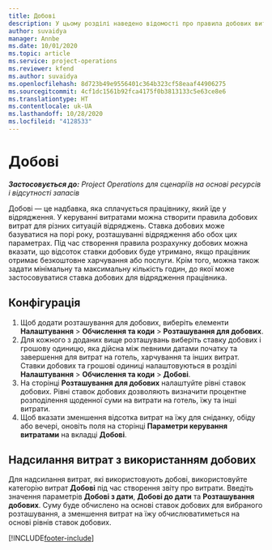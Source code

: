 ```yaml
---
title: Добові
description: У цьому розділі наведено відомості про правила добових витрат, що використовуються в керуванні витратами.
author: suvaidya
manager: Annbe
ms.date: 10/01/2020
ms.topic: article
ms.service: project-operations
ms.reviewer: kfend
ms.author: suvaidya
ms.openlocfilehash: 8d723b49e9556401c364b323cf58eaaf44906275
ms.sourcegitcommit: 4cf1dc1561b92fca4175f0b3813133c5e63ce8e6
ms.translationtype: HT
ms.contentlocale: uk-UA
ms.lasthandoff: 10/28/2020
ms.locfileid: "4128533"
---
```

# <a name="per-diems"></a>Добові

_**Застосовується до:** Project Operations для сценаріїв на основі ресурсів і відсутності запасів_


Добові — це надбавка, яка сплачується працівнику, який їде у відрядження. У керуванні витратами можна створити правила добових витрат для різних ситуацій відряджень. Ставка добових може базуватися на порі року, розташуванні відрядження або обох цих параметрах. Під час створення правила розрахунку добових можна вказати, що відсоток ставки добових буде утримано, якщо працівник отримає безкоштовне харчування або послуги. Крім того, можна також задати мінімальну та максимальну кількість годин, до якої може застосовуватися ставка добових для відрядження працівника.

## <a name="configuration"></a>Конфігурація 

1. Щоб додати розташування для добових, виберіть елементи **Налаштування** > **Обчислення та коди** > **Розташування для добових**.
2. Для кожного з доданих вище розташувань виберіть ставку добових і грошову одиницю, яка дійсна між певними датами початку та завершення для витрат на готель, харчування та інших витрат. Ставки добових та грошові одиниці налаштовуються в розділі **Налаштування** > **Обчислення та коди** > **Добові**.
3. На сторінці **Розташування для добових** налаштуйте рівні ставок добових. Рівні ставок добових дозволяють визначити процентне розподілення щоденної суми на витрати на готель, їжу та інші витрати. 
4. Щоб вказати зменшення відсотка витрат на їжу для сніданку, обіду або вечері, оновіть поля на сторінці **Параметри керування витратами** на вкладці **Добові**. 
    
## <a name="submit-expenses-using-per-diem"></a>Надсилання витрат з використанням добових
Для надсилання витрат, які використовують добові, використовуйте категорію витрат **Добові** під час створення звіту про витрати. Введіть значення параметрів **Добові з дати**, **Добові до дати** та **Розташування добових**. Суму буде обчислено на основі ставок добових для вибраного розташування, а зменшення витрат на їжу обчислюватиметься на основі рівнів ставок добових.


[!INCLUDE[footer-include](../includes/footer-banner.md)]